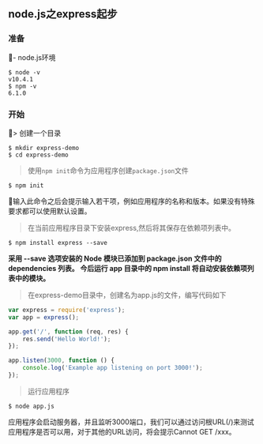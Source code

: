 ## node.js之express起步

### 准备
- node.js环境

```shell
$ node -v
v10.4.1
$ npm -v
6.1.0
```
### 开始
> 创建一个目录

```shell
$ mkdir express-demo
$ cd express-demo
```

> 使用`npm init`命令为应用程序创建`package.json`文件

```shell
$ npm init
```
输入此命令之后会提示输入若干项，例如应用程序的名称和版本。如果没有特殊要求都可以使用默认设置。

> 在当前应用程序目录下安装express,然后将其保存在依赖项列表中。

```shell
$ npm install express --save
```

**采用 --save 选项安装的 Node 模块已添加到 package.json 文件中的 dependencies 列表。 今后运行 app 目录中的 npm install 将自动安装依赖项列表中的模块。**

> 在express-demo目录中，创建名为app.js的文件，编写代码如下

```javascript
var express = require('express');
var app = express();

app.get('/', function (req, res) {
    res.send('Hello World!');
});

app.listen(3000, function () {
    console.log('Example app listening on port 3000!');
});
```

> 运行应用程序

```shell
$ node app.js
```

应用程序会启动服务器，并且监听3000端口，我们可以通过访问根URL(/)来测试应用程序是否可以用，对于其他的URL访问，将会提示Cannot GET /xxx。